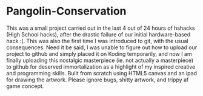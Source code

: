Pangolin-Conservation
=====================
This was a small project carried out in the last 4 out of 24 hours of hshacks (High School hacks), after the drastic failure of our initial hardware-based hack :(. This was also the first time I was introduced to git, with the usual consequences. Need it be said, I was unable to figure out how to upload our project to github and simply placed it on Koding temporarily, and now I am finally uploading this nostalgic masterpiece (ie. not actually a masterpiece) to github for deserved immortalization as a highlight of my inspired creative and programming skills. Built from scratch using HTML5 canvas and an ipad for drawing the artwork. Please ignore bugs, shitty artwork, and trippy af game concept.